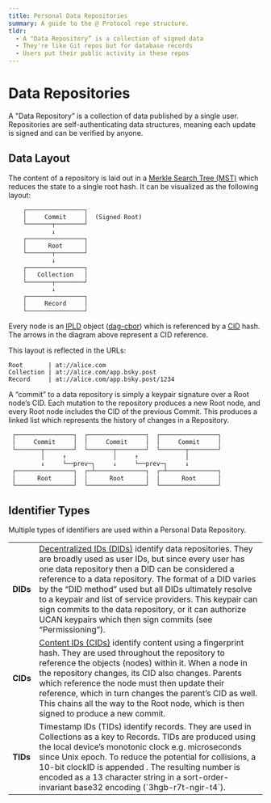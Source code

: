 ```yaml
---
title: Personal Data Repositories
summary: A guide to the @ Protocol repo structure.
tldr:
  - A "Data Repository” is a collection of signed data
  - They're like Git repos but for database records
  - Users put their public activity in these repos
---
```


# Data Repositories

A "Data Repository” is a collection of data published by a single user. Repositories are self-authenticating data structures, meaning each update is signed and can be verified by anyone.

## Data Layout

The content of a repository is laid out in a [Merkle Search Tree (MST)](https://hal.inria.fr/hal-02303490/document) which reduces the state to a single root hash. It can be visualized as the following layout:

<pre style="line-height: 1.2;"><code>    ┌────────────────┐
    │     Commit     │  (Signed Root)
    └───────┬────────┘
            ↓
    ┌────────────────┐
    │      Root      │
    └───────┬────────┘
            ↓
    ┌────────────────┐
    │   Collection   │
    └───────┬────────┘
            ↓
    ┌────────────────┐
    │     Record     │
    └────────────────┘
</code></pre>

Every node is an [IPLD](https://ipld.io/) object ([dag-cbor](https://ipld.io/docs/codecs/known/dag-cbor/)) which is referenced by a [CID](https://github.com/multiformats/cid) hash. The arrows in the diagram above represent a CID reference.

This layout is reflected in the URLs:

<pre><code>Root       | at://alice.com
Collection | at://alice.com/app.bsky.post
Record     | at://alice.com/app.bsky.post/1234
</code></pre>

A “commit” to a data repository is simply a keypair signature over a Root node’s CID. Each mutation to the repository produces a new Root node, and every Root node includes the CID of the previous Commit. This produces a linked list which represents the history of changes in a Repository.

<pre style="line-height: 1.2;"><code> ┌────────────────┐  ┌────────────────┐  ┌────────────────┐
 │     Commit     │  │     Commit     │  │     Commit     │
 └───────┬────────┘  └───────┬────────┘  └───────┬────────┘
         │     ↑             │     ↑             │
         ↓     └──prev─┐     ↓     └──prev─┐     ↓
 ┌────────────────┐  ┌─┴──────────────┐  ┌─┴──────────────┐
 │      Root      │  │      Root      │  │      Root      │
 └────────────────┘  └────────────────┘  └────────────────┘
</code></pre>

## Identifier Types

Multiple types of identifiers are used within a Personal Data Repository.

<table>
  <tr>
   <td><strong>DIDs</strong>
   </td>
   <td><a href="https://w3c.github.io/did-core/">Decentralized IDs (DIDs)</a> identify data repositories. They are broadly used as user IDs, but since every user has one data repository then a DID can be considered a reference to a data repository. The format of a DID varies by the “DID method” used but all DIDs ultimately resolve to a keypair and list of service providers. This keypair can sign commits to the data repository, or it can authorize UCAN keypairs which then sign commits (see “Permissioning”).
   </td>
  </tr>
  <tr>
   <td><strong>CIDs</strong>
   </td>
   <td><a href="https://github.com/multiformats/cid">Content IDs (CIDs)</a> identify content using a fingerprint hash. They are used throughout the repository to reference the objects (nodes) within it. When a node in the repository changes, its CID also changes. Parents which reference the node must then update their reference, which in turn changes the parent’s CID as well. This chains all the way to the Root node, which is then signed to produce a new commit.
   </td>
  </tr>
  <tr>
   <td><strong>TIDs</strong>
   </td>
   <td>Timestamp IDs (TIDs) identify records. They are used in Collections as a key to Records. TIDs are produced using the local device’s monotonic clock e.g. microseconds since Unix epoch. To reduce the potential for collisions, a 10-bit clockID is appended . The resulting number is encoded as a 13 character string in a sort-order-invariant base32 encoding (`3hgb-r7t-ngir-t4`).
   </td>
  </tr>
</table>
